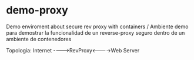 # demo-proxy
Demo enviroment about secure rev proxy with containers / Ambiente demo para demostrar la funcionalidad de un reverse-proxy seguro dentro de un ambiente de contenedores

Topologia:
Internet ---->RevProxy<---->Web Server





